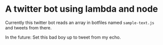 # A twitter bot using lambda and node

Currently this twitter bot reads an array in botfiles named `sample-text.js` and tweets from there.

In the future: Set this bad boy up to tweet from my echo.


